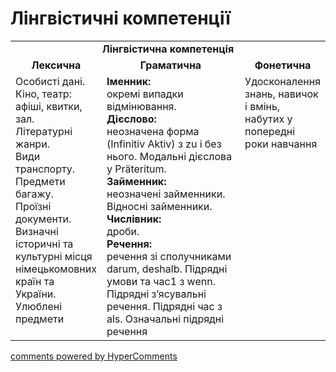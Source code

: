 <div id="hypercomments_widget" class="js-hypercomments-widget invisible"></div>

# Лінгвістичні компетенції


<table>
  <tr>
    <td align="center" colspan="3"><b>Лінгвістична компетенція</b></td>
  </tr>
            <tr>
                <td align="center"><b>Лексична</b></td>
                <td align="center"><b>Граматична</b></td>
                <td align="center"><b>Фонетична</b></td>
            </tr>
            <tr>
                <td width="25%" style="vertical-align:top !important;">
Особисті дані.<br>
Кіно, театр: афіші, квитки, зал.<br>
Літературні жанри.<br>
Види транспорту.<br>
Предмети багажу.<br>
Проїзні документи.<br>
Визначні історичні та культурні місця німецькомовних країн та України.<br>
Улюблені предмети</td>
<td width="50%" style="vertical-align:top !important;">
<b>Іменник:</b><br>
окремі випадки відмінювання.<br>
<b>Дієслово:</b><br>
неозначена форма (Infinitiv Aktiv) з zu і без нього. Модальні дієслова у Präteritum.<br>
<b>Займенник:</b><br>
неозначені займенники. Відносні займенники.<br>
<b>Числівник:</b><br>
дроби.<br>
<b>Речення:</b><br> 
речення зі сполучниками darum, deshalb. Підрядні умови та час1 з wenn. Підрядні з’ясувальні речення. Підрядні час з als. Означальні підрядні речення
</td>
<td width="25%" style="vertical-align:top !important;">Удосконалення знань, навичок і вмінь, набутих у попередні роки навчання</td>
            </tr>
</table>

<div class="js-hypercomments-container">
    <a href="http://hypercomments.com" class="hc-link" title="comments widget">comments powered by HyperComments</a>
</div>